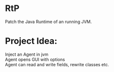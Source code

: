 # RtP
Patch the Java Runtime of an running JVM.

# Project Idea:

Inject an Agent in jvm<br>
Agent opens GUI with options<br>
Agent can read and write fields, rewrite classes etc.
